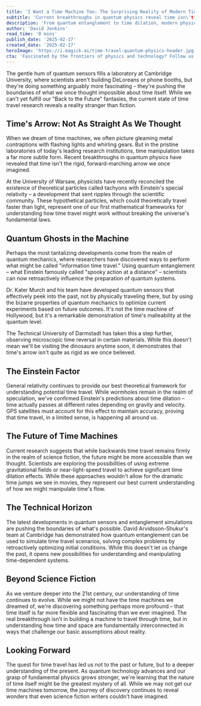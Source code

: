 ```yaml
---
title: 'I Want a Time Machine Too: The Surprising Reality of Modern Time Travel Research'
subtitle: 'Current breakthroughs in quantum physics reveal time isn\'t as rigid as we thought'
description: 'From quantum entanglement to time dilation, modern physics is revealing that time isn\'t the rigid construct we once thought. While DeLoreans remain in science fiction, researchers are making remarkable discoveries about the nature of time itself, pushing the boundaries of what we once thought impossible.'
author: 'David Jenkins'
read_time: '8 mins'
publish_date: '2025-02-17'
created_date: '2025-02-17'
heroImage: 'https://i.magick.ai/time-travel-quantum-physics-header.jpg'
cta: 'Fascinated by the frontiers of physics and technology? Follow us on LinkedIn for more mind-bending discoveries and breakthrough research in quantum mechanics and beyond.'
---
```


The gentle hum of quantum sensors fills a laboratory at Cambridge University, where scientists aren't building DeLoreans or phone booths, but they're doing something arguably more fascinating – they're pushing the boundaries of what we once thought impossible about time itself. While we can't yet fulfill our "Back to the Future" fantasies, the current state of time travel research reveals a reality stranger than fiction.

## Time's Arrow: Not As Straight As We Thought

When we dream of time machines, we often picture gleaming metal contraptions with flashing lights and whirling gears. But in the pristine laboratories of today's leading research institutions, time manipulation takes a far more subtle form. Recent breakthroughs in quantum physics have revealed that time isn't the rigid, forward-marching arrow we once imagined.

At the University of Warsaw, physicists have recently reconciled the existence of theoretical particles called tachyons with Einstein's special relativity – a development that sent ripples through the scientific community. These hypothetical particles, which could theoretically travel faster than light, represent one of our first mathematical frameworks for understanding how time travel might work without breaking the universe's fundamental laws.

## Quantum Ghosts in the Machine

Perhaps the most tantalizing developments come from the realm of quantum mechanics, where researchers have discovered ways to perform what might be called "information time travel." Using quantum entanglement – what Einstein famously called "spooky action at a distance" – scientists can now retroactively influence the preparation of quantum systems.

Dr. Kater Murch and his team have developed quantum sensors that effectively peek into the past, not by physically traveling there, but by using the bizarre properties of quantum mechanics to optimize current experiments based on future outcomes. It's not the time machine of Hollywood, but it's a remarkable demonstration of time's malleability at the quantum level.

The Technical University of Darmstadt has taken this a step further, observing microscopic time reversal in certain materials. While this doesn't mean we'll be visiting the dinosaurs anytime soon, it demonstrates that time's arrow isn't quite as rigid as we once believed.

## The Einstein Factor

General relativity continues to provide our best theoretical framework for understanding potential time travel. While wormholes remain in the realm of speculation, we've confirmed Einstein's predictions about time dilation – time actually passes at different rates depending on gravity and velocity. GPS satellites must account for this effect to maintain accuracy, proving that time travel, in a limited sense, is happening all around us.

## The Future of Time Machines

Current research suggests that while backwards time travel remains firmly in the realm of science fiction, the future might be more accessible than we thought. Scientists are exploring the possibilities of using extreme gravitational fields or near-light-speed travel to achieve significant time dilation effects. While these approaches wouldn't allow for the dramatic time jumps we see in movies, they represent our best current understanding of how we might manipulate time's flow.

## The Technical Horizon

The latest developments in quantum sensors and entanglement simulations are pushing the boundaries of what's possible. David Arvidsson-Shukur's team at Cambridge has demonstrated how quantum entanglement can be used to simulate time travel scenarios, solving complex problems by retroactively optimizing initial conditions. While this doesn't let us change the past, it opens new possibilities for understanding and manipulating time-dependent systems.

## Beyond Science Fiction

As we venture deeper into the 21st century, our understanding of time continues to evolve. While we might not have the time machines we dreamed of, we're discovering something perhaps more profound – that time itself is far more flexible and fascinating than we ever imagined. The real breakthrough isn't in building a machine to travel through time, but in understanding how time and space are fundamentally interconnected in ways that challenge our basic assumptions about reality.

## Looking Forward

The quest for time travel has led us not to the past or future, but to a deeper understanding of the present. As quantum technology advances and our grasp of fundamental physics grows stronger, we're learning that the nature of time itself might be the greatest mystery of all. While we may not get our time machines tomorrow, the journey of discovery continues to reveal wonders that even science fiction writers couldn't have imagined.